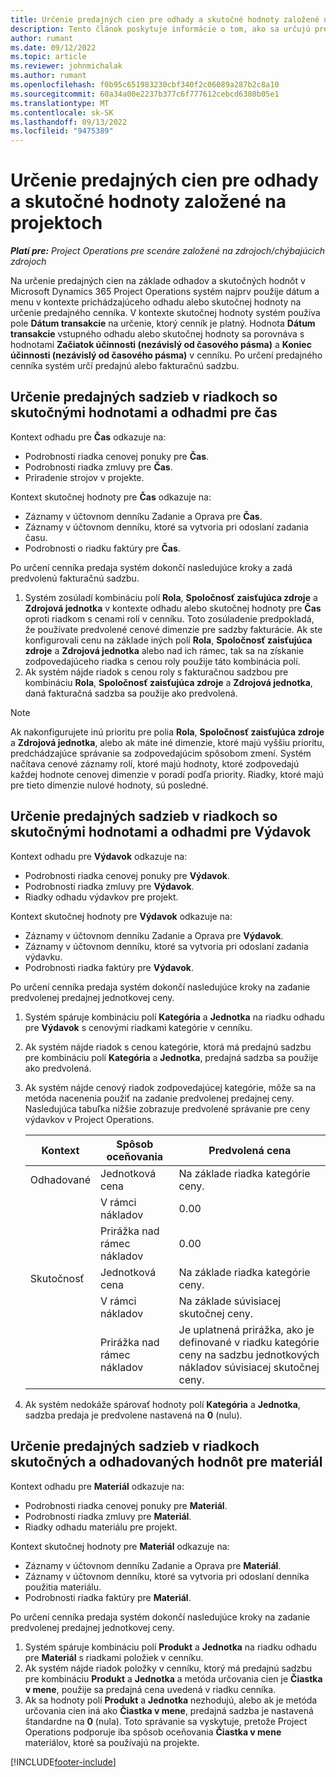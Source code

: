 ```yaml
---
title: Určenie predajných cien pre odhady a skutočné hodnoty založené na projektoch
description: Tento článok poskytuje informácie o tom, ako sa určujú predajné ceny pre odhady a aktuálne hodnoty na základe projektu.
author: rumant
ms.date: 09/12/2022
ms.topic: article
ms.reviewer: johnmichalak
ms.author: rumant
ms.openlocfilehash: f0b95c651983230cbf340f2c06089a287b2c8a10
ms.sourcegitcommit: 60a34a00e2237b377c6f777612cebcd6380b05e1
ms.translationtype: MT
ms.contentlocale: sk-SK
ms.lasthandoff: 09/13/2022
ms.locfileid: "9475389"
---
```

#  <a name="determine-sales-prices-for-project-based-estimates-and-actuals"></a>Určenie predajných cien pre odhady a skutočné hodnoty založené na projektoch

_**Platí pre:** Project Operations pre scenáre založené na zdrojoch/chýbajúcich zdrojoch_

Na určenie predajných cien na základe odhadov a skutočných hodnôt v Microsoft Dynamics 365 Project Operations systém najprv použije dátum a menu v kontexte prichádzajúceho odhadu alebo skutočnej hodnoty na určenie predajného cenníka. V kontexte skutočnej hodnoty systém používa pole **Dátum transakcie** na určenie, ktorý cenník je platný. Hodnota **Dátum transakcie** vstupného odhadu alebo skutočnej hodnoty sa porovnáva s hodnotami **Začiatok účinnosti (nezávislý od časového pásma)** a **Koniec účinnosti (nezávislý od časového pásma)** v cenníku. Po určení predajného cenníka systém určí predajnú alebo fakturačnú sadzbu.

## <a name="determining-sales-rates-on-actual-and-estimate-lines-for-time"></a>Určenie predajných sadzieb v riadkoch so skutočnými hodnotami a odhadmi pre čas

Kontext odhadu pre **Čas** odkazuje na:

- Podrobnosti riadka cenovej ponuky pre **Čas**.
- Podrobnosti riadka zmluvy pre **Čas**.
- Priradenie strojov v projekte.

Kontext skutočnej hodnoty pre **Čas** odkazuje na:

- Záznamy v účtovnom denníku Zadanie a Oprava pre **Čas**.
- Záznamy v účtovnom denníku, ktoré sa vytvoria pri odoslaní zadania času.
- Podrobnosti o riadku faktúry pre **Čas**. 

Po určení cenníka predaja systém dokončí nasledujúce kroky a zadá predvolenú fakturačnú sadzbu.

1. Systém zosúladí kombináciu polí **Rola**, **Spoločnosť zaisťujúca zdroje** a **Zdrojová jednotka** v kontexte odhadu alebo skutočnej hodnoty pre **Čas** oproti riadkom s cenami rolí v cenníku. Toto zosúladenie predpokladá, že používate predvolené cenové dimenzie pre sadzby fakturácie. Ak ste konfigurovali cenu na základe iných polí **Rola**, **Spoločnosť zaisťujúca zdroje** a **Zdrojová jednotka** alebo nad ich rámec, tak sa na získanie zodpovedajúceho riadka s cenou roly použije táto kombinácia polí.
1. Ak systém nájde riadok s cenou roly s fakturačnou sadzbou pre kombináciu **Rola**, **Spoločnosť zaisťujúca zdroje** a **Zdrojová jednotka**, daná fakturačná sadzba sa použije ako predvolená.

> [!NOTE]
> Ak nakonfigurujete inú prioritu pre polia **Rola**, **Spoločnosť zaisťujúca zdroje** a **Zdrojová jednotka**, alebo ak máte iné dimenzie, ktoré majú vyššiu prioritu, predchádzajúce správanie sa zodpovedajúcim spôsobom zmení. Systém načítava cenové záznamy rolí, ktoré majú hodnoty, ktoré zodpovedajú každej hodnote cenovej dimenzie v poradí podľa priority. Riadky, ktoré majú pre tieto dimenzie nulové hodnoty, sú posledné.

## <a name="determining-sales-rates-on-actual-and-estimate-lines-for-expense"></a>Určenie predajných sadzieb v riadkoch so skutočnými hodnotami a odhadmi pre Výdavok

Kontext odhadu pre **Výdavok** odkazuje na:

- Podrobnosti riadka cenovej ponuky pre **Výdavok**.
- Podrobnosti riadka zmluvy pre **Výdavok**.
- Riadky odhadu výdavkov pre projekt.

Kontext skutočnej hodnoty pre **Výdavok** odkazuje na:

- Záznamy v účtovnom denníku Zadanie a Oprava pre **Výdavok**.
- Záznamy v účtovnom denníku, ktoré sa vytvoria pri odoslaní zadania výdavku.
- Podrobnosti riadka faktúry pre **Výdavok**. 

Po určení cenníka predaja systém dokončí nasledujúce kroky na zadanie predvolenej predajnej jednotkovej ceny.

1. Systém spáruje kombináciu polí **Kategória** a **Jednotka** na riadku odhadu pre **Výdavok** s cenovými riadkami kategórie v cenníku.
1. Ak systém nájde riadok s cenou kategórie, ktorá má predajnú sadzbu pre kombináciu polí **Kategória** a **Jednotka**, predajná sadzba sa použije ako predvolená.
1. Ak systém nájde cenový riadok zodpovedajúcej kategórie, môže sa na metóda nacenenia použiť na zadanie predvolenej predajnej ceny. Nasledujúca tabuľka nižšie zobrazuje predvolené správanie pre ceny výdavkov v Project Operations.

    | Kontext | Spôsob oceňovania | Predvolená cena |
    | --- | --- | --- |
    | Odhadované | Jednotková cena | Na základe riadka kategórie ceny. |
    |        | V rámci nákladov | 0.00 |
    |        | Prirážka nad rámec nákladov | 0.00 |
    | Skutočnosť | Jednotková cena | Na základe riadka kategórie ceny. |
    |        | V rámci nákladov | Na základe súvisiacej skutočnej ceny. |
    |        | Prirážka nad rámec nákladov | Je uplatnená prirážka, ako je definované v riadku kategórie ceny na sadzbu jednotkových nákladov súvisiacej skutočnej ceny. |

1. Ak systém nedokáže spárovať hodnoty polí **Kategória** a **Jednotka**, sadzba predaja je predvolene nastavená na **0** (nulu).

## <a name="determining-sales-rates-on-actual-and-estimate-lines-for-material"></a>Určenie predajných sadzieb v riadkoch skutočných a odhadovaných hodnôt pre materiál

Kontext odhadu pre **Materiál** odkazuje na:

- Podrobnosti riadka cenovej ponuky pre **Materiál**.
- Podrobnosti riadka zmluvy pre **Materiál**.
- Riadky odhadu materiálu pre projekt.

Kontext skutočnej hodnoty pre **Materiál** odkazuje na:

- Záznamy v účtovnom denníku Zadanie a Oprava pre **Materiál**.
- Záznamy v účtovnom denníku, ktoré sa vytvoria pri odoslaní denníka použitia materiálu.
- Podrobnosti riadka faktúry pre **Materiál**. 

Po určení cenníka predaja systém dokončí nasledujúce kroky na zadanie predvolenej predajnej jednotkovej ceny.

1. Systém spáruje kombináciu polí **Produkt** a **Jednotka** na riadku odhadu pre **Materiál** s riadkami položiek v cenníku.
1. Ak systém nájde riadok položky v cenníku, ktorý má predajnú sadzbu pre kombináciu **Produkt** a **Jednotka** a metóda určovania cien je **Čiastka v mene**, použije sa predajná cena uvedená v riadku cenníka. 
1. Ak sa hodnoty polí **Produkt** a **Jednotka** nezhodujú, alebo ak je metóda určovania cien iná ako **Čiastka v mene**, predajná sadzba je nastavená štandardne na **0** (nula). Toto správanie sa vyskytuje, pretože Project Operations podporuje iba spôsob oceňovania **Čiastka v mene** materiálov, ktoré sa používajú na projekte.

[!INCLUDE[footer-include](../includes/footer-banner.md)]
